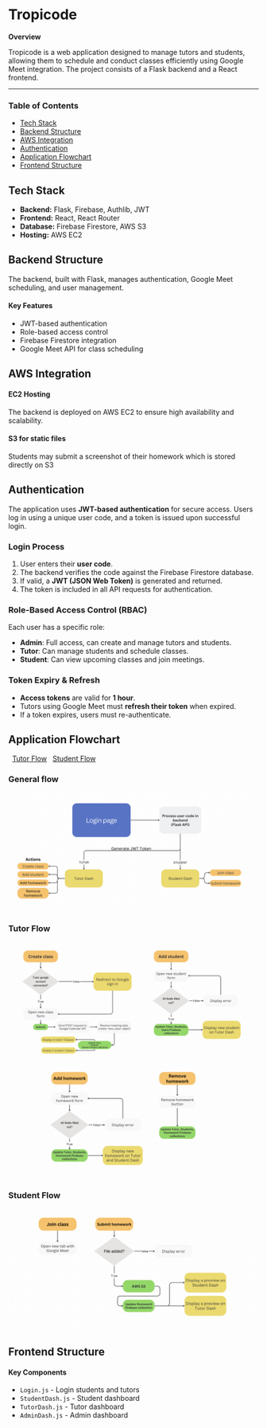# Tropicode

**Overview**

Tropicode is a web application designed to manage tutors and students, allowing them to schedule and conduct classes efficiently using Google Meet integration. The project consists of a Flask backend and a React frontend.

---

### Table of Contents
- [Tech Stack](#tech-stack)
- [Backend Structure](#backend-structure)
- [AWS Integration](#aws-integration)
- [Authentication](#authentication)
- [Application Flowchart](#application-flowchart)
- [Frontend Structure](#frontend-structure)

## Tech Stack
- **Backend:** Flask, Firebase, Authlib, JWT
- **Frontend:** React, React Router
- **Database:** Firebase Firestore, AWS S3
- **Hosting:** AWS EC2

## Backend Structure
The backend, built with Flask, manages authentication, Google Meet scheduling, and user management.
#### Key Features
- JWT-based authentication
- Role-based access control
- Firebase Firestore integration
- Google Meet API for class scheduling

## AWS Integration
#### EC2 Hosting
The backend is deployed on AWS EC2 to ensure high availability and scalability.
#### S3 for static files
Students may submit a screenshot of their homework which is stored directly on S3

## Authentication
The application uses **JWT-based authentication** for secure access. Users log in using a unique user code, and a token is issued upon successful login.
### **Login Process**
1. User enters their **user code**.
2. The backend verifies the code against the Firebase Firestore database.
3. If valid, a **JWT (JSON Web Token)** is generated and returned.
4. The token is included in all API requests for authentication.

### **Role-Based Access Control (RBAC)**
Each user has a specific role:
- **Admin**: Full access, can create and manage tutors and students.
- **Tutor**: Can manage students and schedule classes.
- **Student**: Can view upcoming classes and join meetings.

### **Token Expiry & Refresh**
- **Access tokens** are valid for **1 hour**.
- Tutors using Google Meet must **refresh their token** when expired.
- If a token expires, users must re-authenticate.

## Application Flowchart
&nbsp; [Tutor Flow](#tutor-flow)  &nbsp; [Student Flow](#student-flow)
### General flow
![general-flow-img](https://github.com/yurahriaziev/student-tutor-space/blob/main/frontend/public/general-flow.png)
### Tutor Flow
![tutor-flow-1-img](https://github.com/yurahriaziev/student-tutor-space/blob/main/frontend/public/tutor-flow1.png)
![tutor-flow-2-img](https://github.com/yurahriaziev/student-tutor-space/blob/main/frontend/public/tutor-fow2.png)
### Student Flow
![student-flow](https://github.com/yurahriaziev/student-tutor-space/blob/main/frontend/public/student-flow.png)

## Frontend Structure
#### Key Components
- ` Login.js ` - Login students and tutors
- ` StudentDash.js ` - Student dashboard
- ` TutorDash.js ` - Tutor dashboard
- ` AdminDash.js ` - Admin dashboard
